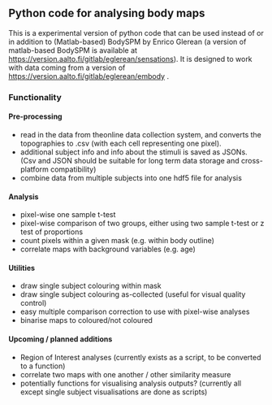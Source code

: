 ## Python code for analysing body maps

This is a experimental version of python code that can be used instead of or in addition to (Matlab-based) BodySPM by Enrico Glerean (a version of matlab-based BodySPM is available at https://version.aalto.fi/gitlab/eglerean/sensations). 
It is designed to work with data coming from a version of https://version.aalto.fi/gitlab/eglerean/embody . 

### Functionality
#### Pre-processing
 - read in the data from theonline data collection system, and converts the topographies to .csv (with each cell representing one pixel). 
 - additional subject info and info about the stimuli is saved as JSONs. (Csv and JSON should be suitable for long term data storage and cross-platform compatibility)
 - combine data from multiple subjects into one hdf5 file for analysis

#### Analysis
 - pixel-wise one sample t-test
 - pixel-wise comparison of two groups, either using two sample t-test or z test of proportions
 - count pixels within a given mask (e.g. within body outline)
 - correlate maps with background variables (e.g. age)

#### Utilities
 - draw single subject colouring within mask
 - draw single subject colouring as-collected (useful for visual quality control)
 - easy multiple comparison correction to use with pixel-wise analyses
 - binarise maps to coloured/not coloured
 
#### Upcoming / planned additions
 - Region of Interest analyses (currently exists as a script, to be converted to a function)
 - correlate two maps with one another / other similarity measure
 - potentially functions for visualising analysis outputs? (currently all except single subject visualisations are done as scripts)

